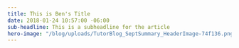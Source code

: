 ```yaml
---
title: This is Ben's Title
date: 2018-01-24 10:57:00 -06:00
sub-headline: This is a subheadline for the article
hero-image: "/blog/uploads/TutorBlog_SeptSummary_HeaderImage-74f136.png"
---
```


